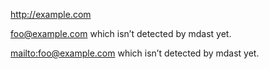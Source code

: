 <http://example.com>

<foo@example.com> which isn’t detected by mdast yet.

<mailto:foo@example.com> which isn’t detected by mdast yet.
